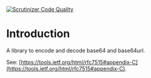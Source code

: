 [![Scrutinizer Code Quality](https://scrutinizer-ci.com/g/fkooman/php-base64/badges/quality-score.png?b=master)](https://scrutinizer-ci.com/g/fkooman/php-base64/?branch=master)

# Introduction
A library to encode and decode base64 and base64url.

See: [https://tools.ietf.org/html/rfc7515#appendix-C](https://tools.ietf.org/html/rfc7515#appendix-C).
